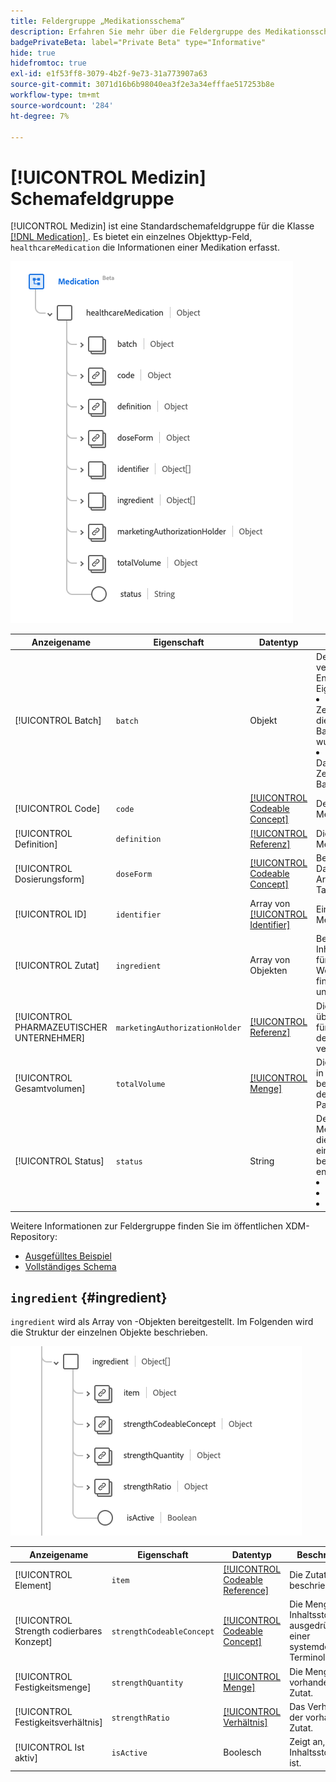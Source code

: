 ```yaml
---
title: Feldergruppe „Medikationsschema“
description: Erfahren Sie mehr über die Feldergruppe des Medikationsschemas.
badgePrivateBeta: label="Private Beta" type="Informative"
hide: true
hidefromtoc: true
exl-id: e1f53ff8-3079-4b2f-9e73-31a773907a63
source-git-commit: 3071d16b6b98040ea3f2e3a34efffae517253b8e
workflow-type: tm+mt
source-wordcount: '284'
ht-degree: 7%

---
```


# [!UICONTROL Medizin] Schemafeldgruppe

[!UICONTROL Medizin] ist eine Standardschemafeldgruppe für die Klasse [[!DNL Medication] ](../../../classes/medication.md). Es bietet ein einzelnes Objekttyp-Feld, `healthcareMedication` die Informationen einer Medikation erfasst.

![Feldergruppenstruktur](../../../images/healthcare/field-groups/medication/medication.png)

| Anzeigename | Eigenschaft | Datentyp | Beschreibung |
| ---|  --- | --- | --- |
| [!UICONTROL Batch] | `batch` | Objekt | Details zu einem verpackten Medikament. Enthält zwei Eigenschaften: <li>`lotNumber`: Ein Zeichenfolgenwert für die Kennung, die dem Batch zugewiesen wurde.</li> <li>`expirationDate`: Ein DateTime-Wert für den Zeitpunkt, zu dem der Batch abläuft.</li> |
| [!UICONTROL Code] | `code` | [[!UICONTROL Codeable Concept]](../data-types/codeable-concept.md) | Der Code, der dieses Medikament identifiziert. |
| [!UICONTROL Definition] | `definition` | [[!UICONTROL Referenz]](../data-types/reference.md) | Die Definition der Medikation. |
| [!UICONTROL Dosierungsform] | `doseForm` | [[!UICONTROL Codeable Concept]](../data-types/codeable-concept.md) | Beschreibt die Darreichungsform des Arzneimittels, z. B. Tabletten oder Kapseln. |
| [!UICONTROL ID] | `identifier` | Array von [[!UICONTROL Identifier]](../data-types/identifier.md) | Eine Kennung für das Medikament. |
| [!UICONTROL Zutat] | `ingredient` | Array von Objekten | Beschreibt die Inhaltsstoffinformationen für das Medikament. Weitere Informationen finden [ im ](#ingredient) Abschnitt unten. |
| [!UICONTROL PHARMAZEUTISCHER UNTERNEHMER] | `marketingAuthorizationHolder` | [[!UICONTROL Referenz]](../data-types/reference.md) | Die Organisation, die über die Genehmigung für das Inverkehrbringen des Arzneimittels verfügt. |
| [!UICONTROL Gesamtvolumen] | `totalVolume` | [[!UICONTROL Menge]](../data-types/quantity.md) | Die Produktmenge, die in dem Medikament bereitgestellt wird, wenn der Produktcode keine Paketgröße ableitet. |
| [!UICONTROL Status] | `status` | String | Der Status des Medikaments. Der Wert dieser Eigenschaft muss einem der folgenden bekannten Enum-Werte entsprechen. <li> `active` </li> <li> `inactive` </li> <li> `entered-in-error` </li> |

Weitere Informationen zur Feldergruppe finden Sie im öffentlichen XDM-Repository:

* [Ausgefülltes Beispiel](https://github.com/adobe/xdm/blob/master/extensions/industry/healthcare/fhir/fieldgroups/medication.example.1.json)
* [Vollständiges Schema](https://github.com/adobe/xdm/blob/master/extensions/industry/healthcare/fhir/fieldgroups/medication.schema.json)

## `ingredient` {#ingredient}

`ingredient` wird als Array von -Objekten bereitgestellt. Im Folgenden wird die Struktur der einzelnen Objekte beschrieben.

![Struktur der Inhaltsstoffe](../../../images/healthcare/field-groups/medication/ingredient.png)

| Anzeigename | Eigenschaft | Datentyp | Beschreibung |
| --- | --- | --- | --- |
| [!UICONTROL Element] | `item` | [[!UICONTROL Codeable Reference]](../data-types/codeable-reference.md) | Die Zutat, die beschrieben wird. |
| [!UICONTROL Strength codierbares Konzept] | `strengthCodeableConcept` | [[!UICONTROL Codeable Concept]](../data-types/codeable-concept.md) | Die Menge des Inhaltsstoffs, ausgedrückt in einer systemdefinierten Terminologie. |
| [!UICONTROL Festigkeitsmenge] | `strengthQuantity` | [[!UICONTROL Menge]](../data-types/quantity.md) | Die Menge der vorhandenen Zutat. |
| [!UICONTROL Festigkeitsverhältnis] | `strengthRatio` | [[!UICONTROL Verhältnis]](../data-types/ratio.md) | Das Verhältnis der vorhandenen Zutat. |
| [!UICONTROL Ist aktiv] | `isActive` | Boolesch | Zeigt an, ob der Inhaltsstoff aktiv ist. |
